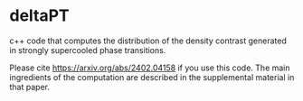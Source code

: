 # deltaPT
c++ code that computes the distribution of the density contrast generated in strongly supercooled phase transitions.

Please cite https://arxiv.org/abs/2402.04158 if you use this code. The main ingredients of the computation are described in the supplemental material in that paper.

